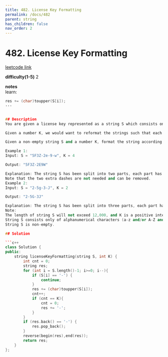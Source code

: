 ```yaml
---
title: 482. License Key Formatting
permalink: /docs/482
parent: string
has_children: false
nav_order: 2
---
```

# 482. License Key Formatting
[leetcode link](https://leetcode.com/problems/license-key-formatting/)

**difficulty(1-5)** 
2   

**notes**   
learn:
```c++
res += (char)toupper(S[i]);
···


## Description
You are given a license key represented as a string S which consists only alphanumeric character and dashes. The string is separated into N+1 groups by N dashes.

Given a number K, we would want to reformat the strings such that each group contains exactly K characters, except for the first group which could be shorter than K, but still must contain at least one character. Furthermore, there must be a dash inserted between two groups and all lowercase letters should be converted to uppercase.

Given a non-empty string S and a number K, format the string according to the rules described above.

Example 1:
Input: S = "5F3Z-2e-9-w", K = 4

Output: "5F3Z-2E9W"

Explanation: The string S has been split into two parts, each part has 4 characters.
Note that the two extra dashes are not needed and can be removed.
Example 2:
Input: S = "2-5g-3-J", K = 2

Output: "2-5G-3J"

Explanation: The string S has been split into three parts, each part has 2 characters except the first part as it could be shorter as mentioned above.
Note:
The length of string S will not exceed 12,000, and K is a positive integer.
String S consists only of alphanumerical characters (a-z and/or A-Z and/or 0-9) and dashes(-).
String S is non-empty.

## Solution

```c++
class Solution {
public:
    string licenseKeyFormatting(string S, int K) {
        int cnt = 0;
        string res;
        for (int i = S.length()-1; i>=0; i--){
            if (S[i] == '-') {
                continue;
            }
            res += (char)toupper(S[i]);
            cnt++;
            if (cnt == K){
                cnt = 0;
                res += '-';
            }
        }
        if (res.back() == '-') {
            res.pop_back();
        }
        reverse(begin(res),end(res));
        return res;
    }
};
```

<!-- 
Default label
{: .label }

Blue label
{: .label .label-blue }

Stable
{: .label .label-green }

New release
{: .label .label-purple }

Coming soon
{: .label .label-yellow }

Deprecated
{: .label .label-red } -->

